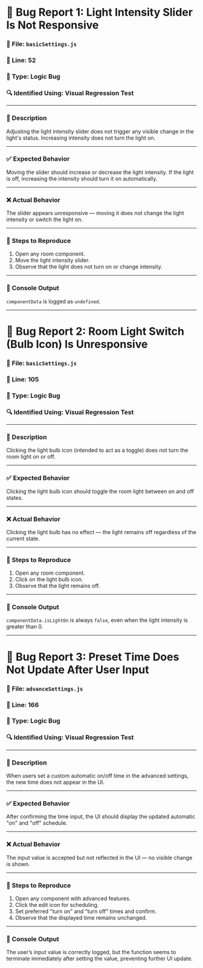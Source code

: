 # 🐞 Bug Report 1: Light Intensity Slider Is Not Responsive

### 📄 File: `basicSettings.js`

### 📍 Line: 52

### 🧪 Type: Logic Bug

### 🔍 Identified Using: Visual Regression Test

---

### 📝 Description

Adjusting the light intensity slider does not trigger any visible change in the light's status. Increasing intensity does not turn the light on.

---

### ✅ Expected Behavior

Moving the slider should increase or decrease the light intensity. If the light is off, increasing the intensity should turn it on automatically.

---

### ❌ Actual Behavior

The slider appears unresponsive — moving it does not change the light intensity or switch the light on.

---

### 🔁 Steps to Reproduce

1. Open any room component.
2. Move the light intensity slider.
3. Observe that the light does not turn on or change intensity.

---

### 🧾 Console Output

`componentData` is logged as `undefined`.

---

# 🐞 Bug Report 2: Room Light Switch (Bulb Icon) Is Unresponsive

### 📄 File: `basicSettings.js`

### 📍 Line: 105

### 🧪 Type: Logic Bug

### 🔍 Identified Using: Visual Regression Test

---

### 📝 Description

Clicking the light bulb icon (intended to act as a toggle) does not turn the room light on or off.

---

### ✅ Expected Behavior

Clicking the light bulb icon should toggle the room light between on and off states.

---

### ❌ Actual Behavior

Clicking the light bulb has no effect — the light remains off regardless of the current state.

---

### 🔁 Steps to Reproduce

1. Open any room component.
2. Click on the light bulb icon.
3. Observe that the light remains off.

---

### 🧾 Console Output

`componentData.isLightOn` is always `false`, even when the light intensity is greater than 0.

---

# 🐞 Bug Report 3: Preset Time Does Not Update After User Input

### 📄 File: `advanceSettings.js`

### 📍 Line: 166

### 🧪 Type: Logic Bug

### 🔍 Identified Using: Visual Regression Test

---

### 📝 Description

When users set a custom automatic on/off time in the advanced settings, the new time does not appear in the UI.

---

### ✅ Expected Behavior

After confirming the time input, the UI should display the updated automatic "on" and "off" schedule.

---

### ❌ Actual Behavior

The input value is accepted but not reflected in the UI — no visible change is shown.

---

### 🔁 Steps to Reproduce

1. Open any component with advanced features.
2. Click the edit icon for scheduling.
3. Set preferred "turn on" and "turn off" times and confirm.
4. Observe that the displayed time remains unchanged.

---

### 🧾 Console Output

The user’s input value is correctly logged, but the function seems to terminate immediately after setting the value, preventing further UI update.
